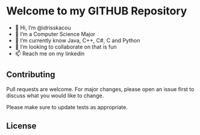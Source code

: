 
<!---
idrisskacou/idrisskacou is a ✨ special ✨ repository because its `README.md` (this file) appears on your GitHub profile.
You can click the Preview link to take a look at your changes.
--->
# Welcome to my GITHUB Repository


- 👋 Hi, I’m @idrisskacou
- 👀 I’m a Computer Science Major
- 🌱 I’m currently know Java, C++, C#, C and Python 
- 💞️ I’m looking to collaborate on that is fun
- 📫 Reach me on my linkedin 


## Contributing

Pull requests are welcome. For major changes, please open an issue first
to discuss what you would like to change.

Please make sure to update tests as appropriate.

## License

[](https://choosealicense.com/licenses/mit/)

